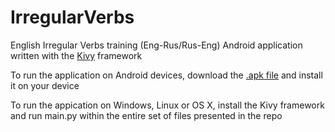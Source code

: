 # IrregularVerbs
English Irregular Verbs training (Eng-Rus/Rus-Eng) Android application written with the [Kivy](https://kivy.org/) framework

To run the application on Android devices, download the [.apk file](apk/IrregularVerbsTraining.apk) and install it on your device

To run the appication on Windows, Linux or OS X, install the Kivy framework and run main.py within the entire set of files presented in the repo
